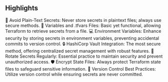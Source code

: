 ## Highlights
  🔐 Avoid Plain-Text Secrets: Never store secrets in plaintext files; always use secure methods.
  📝 Variables and .tfvars Files: Basic yet functional, allowing Terraform to retrieve secrets from a file.
  💻 Environment Variables: Enhance security by storing secrets in environment variables, preventing accidental commits to version control.
  🔒 HashiCorp Vault Integration: The most secure method, offering centralized secret management with robust features.
  🔄 Rotate Secrets Regularly: Essential practice to maintain security and prevent unauthorized access.
  🛡️ Encrypt State Files: Always protect Terraform state files to safeguard sensitive information.
  📝 Version Control Best Practices: Utilize version control while ensuring secrets are never committed.
